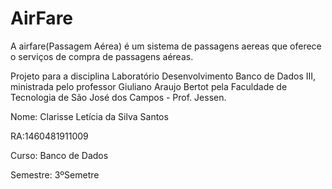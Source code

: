 # AirFare
A airfare(Passagem Aérea) é um sistema de passagens aereas que oferece o serviços de compra de passagens aéreas. 

Projeto para a disciplina Laboratório Desenvolvimento Banco de Dados III, ministrada pelo professor Giuliano Araujo Bertot pela Faculdade de Tecnologia de São José dos Campos - Prof. Jessen.  

Nome: Clarisse Letícia da Silva Santos

RA:1460481911009

Curso: Banco de Dados

Semestre: 3ºSemetre
